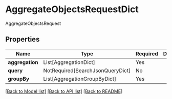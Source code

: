 # AggregateObjectsRequestDict

AggregateObjectsRequest

## Properties
| Name | Type | Required | Description |
| ------------ | ------------- | ------------- | ------------- |
**aggregation** | List[AggregationDict] | Yes |  |
**query** | NotRequired[SearchJsonQueryDict] | No |  |
**groupBy** | List[AggregationGroupByDict] | Yes |  |


[[Back to Model list]](../../../README.md#models-v1-link) [[Back to API list]](../../../README.md#documentation-for-api-endpoints) [[Back to README]](../../../README.md)

